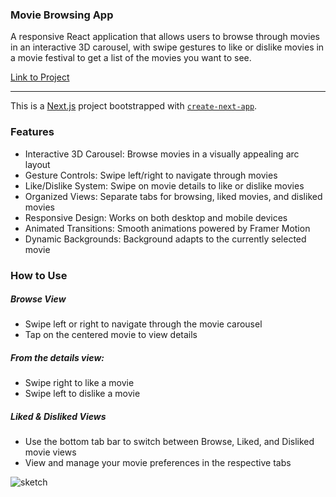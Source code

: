 ### Movie Browsing App
 A responsive React application that allows users to browse through movies in an interactive 3D carousel, with swipe gestures to like or dislike movies in a movie festival to get a list of the movies you want to see.

 [Link to Project](https://film-nav.netlify.app/)

-----

 This is a [Next.js](https://nextjs.org) project bootstrapped with [`create-next-app`](https://github.com/vercel/next.js/tree/canary/packages/create-next-app).

### Features
- Interactive 3D Carousel: Browse movies in a visually appealing arc layout
- Gesture Controls: Swipe left/right to navigate through movies
- Like/Dislike System: Swipe on movie details to like or dislike movies
- Organized Views: Separate tabs for browsing, liked movies, and disliked movies
- Responsive Design: Works on both desktop and mobile devices
- Animated Transitions: Smooth animations powered by Framer Motion
- Dynamic Backgrounds: Background adapts to the currently selected movie


### How to Use
##### Browse View

- Swipe left or right to navigate through the movie carousel
- Tap on the centered movie to view details

##### From the details view:

- Swipe right to like a movie
- Swipe left to dislike a movie

##### Liked & Disliked Views

- Use the bottom tab bar to switch between Browse, Liked, and Disliked movie views
- View and manage your movie preferences in the respective tabs

![sketch](/public/IMG_4319.jpg)